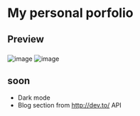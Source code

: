 # My personal porfolio

## Preview

### <dispositivo al cual pertenece el preview>

![image](https://user-images.githubusercontent.com/47426910/118234541-76a0a900-b461-11eb-8397-7b87d3460013.png)
![image](https://user-images.githubusercontent.com/47426910/118234673-abacfb80-b461-11eb-859e-f9e888627f8c.png)

## soon

- Dark mode
- Blog section from http://dev.to/ API
